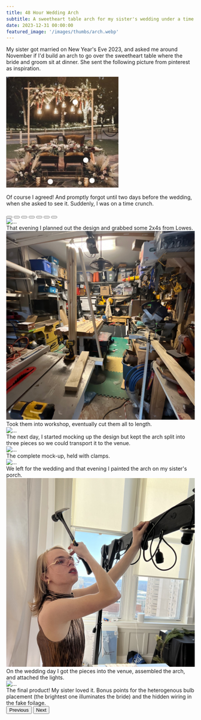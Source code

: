 ```yaml
---
title: 48 Hour Wedding Arch
subtitle: A sweetheart table arch for my sister's wedding under a time crunch.
date: 2023-12-31 00:00:00
featured_image: '/images/thumbs/arch.webp'
---
```


<!-- ## Demo content -->
<p>
My sister got married on New Year's Eve 2023, and asked me around November if I'd build an arch to go over the sweetheart table where the bride and groom sit at dinner. She sent the following picture from pinterest as inspiration.
</p>

<div>
<img src="/images/arch/inspo.jpg" class="rounded h-25 mx-auto d-block" style="width: 300px;" alt="...">
</div>

Of course I agreed! And promptly forgot until two days before the wedding, when she asked to see it. Suddenly, I was on a time crunch. 

<div class="container w-50 justify-content-center">
<div id="carouselExampleCaptions" class="carousel slide" data-bs-ride="ride">
  <div class="carousel-indicators">
    <button type="button" data-bs-target="#carouselExampleCaptions" data-bs-slide-to="0" class="active" aria-current="true" aria-label="Slide 1"></button>
    <button type="button" data-bs-target="#carouselExampleCaptions" data-bs-slide-to="1" aria-label="Slide 2"></button>
    <button type="button" data-bs-target="#carouselExampleCaptions" data-bs-slide-to="2" aria-label="Slide 3"></button>
	<button type="button" data-bs-target="#carouselExampleCaptions" data-bs-slide-to="3" aria-label="Slide 4"></button>
    <button type="button" data-bs-target="#carouselExampleCaptions" data-bs-slide-to="4" aria-label="Slide 5"></button>
	<button type="button" data-bs-target="#carouselExampleCaptions" data-bs-slide-to="5" aria-label="Slide 6"></button>
    <button type="button" data-bs-target="#carouselExampleCaptions" data-bs-slide-to="6" aria-label="Slide 7"></button>
  </div>
  <div class="carousel-inner">
    <div class="carousel-item active">
      <img src="/images/arch/buying_woodsq.jpg" class="d-block w-100" alt="...">
      <div class="carousel-caption d-none d-md-block fs-6 bg-info lh-sm">
        <!-- <h5>First slide label</h5> -->
        That evening I planned out the design and grabbed some 2x4s from Lowes.
      </div>
    </div>
    <div class="carousel-item">
      <img src="/images/arch/in_shopsq.jpg" class="d-block w-100" alt="...">
      <div class="carousel-caption d-none d-md-block fs-6 bg-info lh-sm">
        <!-- <h5>Second slide label</h5> -->
        Took them into workshop, eventually cut them all to length.
      </div>
    </div>
    <div class="carousel-item">
      <img src="/images/arch/by_chairsq.jpg" class="d-block w-100" alt="...">
      <div class="carousel-caption d-none d-md-block fs-6 bg-info lh-sm">
        The next day, I started mocking up the design but kept the arch split into three pieces so we could transport it to the venue.
      </div>
    </div>
	<div class="carousel-item">
      <img src="/images/arch/drivewaysq.jpg" class="d-block w-100" alt="...">
      <div class="carousel-caption d-none d-md-block fs-6 bg-info lh-sm">
        The complete mock-up, held with clamps.
      </div>
    </div>
	<div class="carousel-item">
      <img src="/images/arch/paintsq.jpg" class="d-block w-100" alt="...">
      <div class="carousel-caption d-none d-md-block fs-6 bg-info lh-sm">
        We left for the wedding and that evening I painted the arch on my sister's porch.
      </div>
    </div>
	<div class="carousel-item">
      <img src="/images/arch/hammer_dress.jpg" class="d-block w-100" alt="...">
      <div class="carousel-caption d-none d-md-block fs-6 bg-info lh-sm">
        On the wedding day I got the pieces into the venue, assembled the arch, and attached the lights.
      </div>
    </div>
	<div class="carousel-item">
      <img src="/images/arch/finalsq.jpg" class="d-block w-100" alt="...">
      <div class="carousel-caption d-none d-md-block fs-6 bg-info lh-sm">
        The final product! My sister loved it. Bonus points for the heterogenous bulb placement (the brightest one illuminates the bride) and the hidden wiring in the fake foilage.
      </div>
    </div>
  </div>
  <button class="carousel-control-prev" type="button" data-bs-target="#carouselExampleCaptions" data-bs-slide="prev">
    <span class="carousel-control-prev-icon" aria-hidden="true"></span>
    <span class="visually-hidden">Previous</span>
  </button>
  <button class="carousel-control-next" type="button" data-bs-target="#carouselExampleCaptions" data-bs-slide="next">
    <span class="carousel-control-next-icon" aria-hidden="true"></span>
    <span class="visually-hidden">Next</span>
  </button>
</div>
</div>